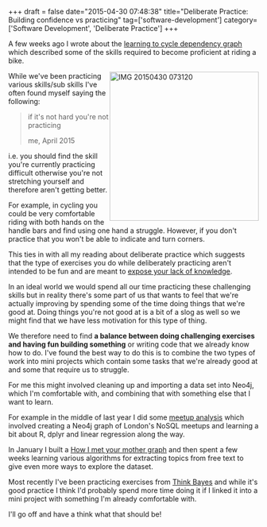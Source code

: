 +++
draft = false
date="2015-04-30 07:48:38"
title="Deliberate Practice: Building confidence vs practicing"
tag=['software-development']
category=['Software Development', 'Deliberate Practice']
+++

<p>A few weeks ago I wrote about the <a href="http://www.markhneedham.com/blog/2015/04/07/neo4j-the-learning-to-cycle-dependency-graph/">learning to cycle dependency graph</a> which described some of the skills required to become proficient at riding a bike.</p>


<div style="float:right">
<img src="{{<siteurl>}}/uploads/2015/04/IMG_20150430_073120.jpg" alt="IMG 20150430 073120" title="IMG_20150430_073120.jpg" border="0" width="300"  />
</div>

<P>
While we've been practicing various skills/sub skills I've often found myself saying the following:
<p>

<blockquote>
if it's not hard you're not practicing

me, April 2015
</blockquote>

<P>
i.e. you should find the skill you're currently practicing difficult otherwise you're not stretching yourself and therefore aren't getting better. 

<p>For example, in cycling you could be very comfortable riding with both hands on the handle bars and find using one hand a struggle. However, if you don't practice that you won't be able to indicate and turn corners.
</p>


<p>
This ties in with all my reading about deliberate practice which suggests that the type of exercises you do while deliberately practicing aren't intended to be fun and are meant to <a href="http://www.markhneedham.com/blog/2015/04/25/deliberate-practice-watching-yourself-fail/">expose your lack of knowledge</a>.
</p>


<p>
In an ideal world we would spend all our time practicing these challenging skills but in reality there's some part of us that wants to feel that we're actually improving by spending some of the time doing things that we're good at. Doing things you're not good at is a bit of a slog as well so we might find that we have less motivation for this type of thing.
</p>


<p>
We therefore need to find <strong>a balance between doing challenging exercises and having fun building something</strong> or writing code that we already know how to do. I've found the best way to do this is to combine the two types of work into mini projects which contain some tasks that we're already good at and some that require us to struggle.</p>
 

<p>For me this might involved cleaning up and importing a data set into Neo4j, which I'm comfortable with, and combining that with something else that I want to learn.
</p>


<p>
For example in the middle of last year I did some <a href="http://www.markhneedham.com/blog/2014/05/31/neo4jr-analysing-london-nosql-meetup-membership/">meetup analysis</a> which involved creating a Neo4j graph of London's NoSQL meetups and learning a bit about R, dplyr and linear regression along the way.
</p>


<p>
In January I built a <a href="http://www.markhneedham.com/blog/2015/02/19/pythons-pandas-vs-neo4js-cypher-exploring-popular-phrases-in-how-i-met-your-mother-transcripts/">How I met your mother graph</a> and then spent a few weeks learning various algorithms for extracting topics from free text to give even more ways to explore the dataset.
</p>


<p>
Most recently I've been practicing exercises from <a href="http://www.greenteapress.com/thinkbayes/">Think Bayes</a> and while it's good practice I think I'd probably spend more time doing it if I linked it into a mini project with something I'm already comfortable with.</p>
 

<p>I'll go off and have a think what that should be!
</p>

